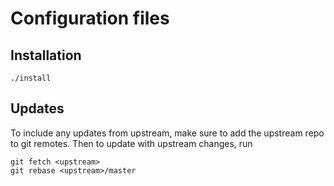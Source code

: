 # Configuration files

## Installation

`./install`

## Updates

To include any updates from upstream, make sure to add the upstream
repo to git remotes. Then to update with upstream changes, run

```
git fetch <upstream>
git rebase <upstream>/master
```
